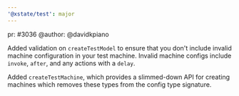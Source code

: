 ```yaml
---
'@xstate/test': major
---
```


pr: #3036
@author: @davidkpiano

Added validation on `createTestModel` to ensure that you don't include invalid machine configuration in your test machine. Invalid machine configs include `invoke`, `after`, and any actions with a `delay`.

Added `createTestMachine`, which provides a slimmed-down API for creating machines which removes these types from the config type signature.
